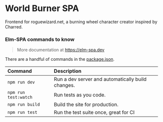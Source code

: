 # World Burner SPA

Frontend for roguewizard.net, a burning wheel character creator inspired by Charred.

### Elm-SPA commands to know

> More documentation at https://elm-spa.dev

There are a handful of commands in the [package.json](./package.json).

| Command              | Description                                       |
| :------------------- | :------------------------------------------------ |
| `npm run dev`        | Run a dev server and automatically build changes. |
| `npm run test:watch` | Run tests as you code.                            |
| `npm run build`      | Build the site for production.                    |
| `npm run test`       | Run the test suite once, great for CI             |
